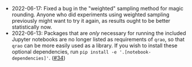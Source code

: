 - 2022-06-17: Fixed a bug in the "weighted" sampling method for magic
  rounding.  Anyone who did experiments using weighted sampling
  previously might want to try it again, as results ought to be better
  statistically now.
- 2022-06-13: Packages that are _only_ necessary for running the
  included Jupyter notebooks are no longer listed as requirements of
  `qrao`, so that `qrao` can be more easily used as a library.  If you
  wish to install these optional dependencies, run
  `pip install -e '.[notebook-dependencies]'`. ([#34])

[#34]: https://github.com/qiskit-community/prototype-qrao/pull/34
[#40]: https://github.com/qiskit-community/prototype-qrao/pull/40
